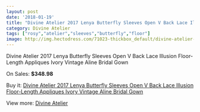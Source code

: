 ```yaml
---
layout: post
date: '2018-01-19'
title: "Divine Atelier 2017 Lenya Butterfly Sleeves Open V Back Lace Illusion Floor-Length Appliques Ivory Vintage Aline Bridal Gown"
category: Divine Atelier
tags: ["rosy","atelier","sleeves","butterfly","floor"]
image: http://img.hectodress.com/71023-thickbox_default/divine-atelier-2017-lenya-butterfly-sleeves-open-v-back-lace-illusion-floor-length-appliques-ivory-vintage-aline-bridal-gown.jpg
---
```

Divine Atelier 2017 Lenya Butterfly Sleeves Open V Back Lace Illusion Floor-Length Appliques Ivory Vintage Aline Bridal Gown

On Sales: **$348.98**
<a href="https://www.hectodress.com/divine-atelier/22151-divine-atelier-2017-lenya-butterfly-sleeves-open-v-back-lace-illusion-floor-length-appliques-ivory-vintage-aline-bridal-gown.html"><amp-img layout="responsive" width="600" height="600" src="//img.hectodress.com/71023-thickbox_default/divine-atelier-2017-lenya-butterfly-sleeves-open-v-back-lace-illusion-floor-length-appliques-ivory-vintage-aline-bridal-gown.jpg" alt="Divine Atelier 2017 Lenya Butterfly Sleeves Open V Back Lace Illusion Floor-Length Appliques Ivory Vintage Aline Bridal Gown 0" /></a>
<a href="https://www.hectodress.com/divine-atelier/22151-divine-atelier-2017-lenya-butterfly-sleeves-open-v-back-lace-illusion-floor-length-appliques-ivory-vintage-aline-bridal-gown.html"><amp-img layout="responsive" width="600" height="600" src="//img.hectodress.com/71026-thickbox_default/divine-atelier-2017-lenya-butterfly-sleeves-open-v-back-lace-illusion-floor-length-appliques-ivory-vintage-aline-bridal-gown.jpg" alt="Divine Atelier 2017 Lenya Butterfly Sleeves Open V Back Lace Illusion Floor-Length Appliques Ivory Vintage Aline Bridal Gown 1" /></a>
<a href="https://www.hectodress.com/divine-atelier/22151-divine-atelier-2017-lenya-butterfly-sleeves-open-v-back-lace-illusion-floor-length-appliques-ivory-vintage-aline-bridal-gown.html"><amp-img layout="responsive" width="600" height="600" src="//img.hectodress.com/71025-thickbox_default/divine-atelier-2017-lenya-butterfly-sleeves-open-v-back-lace-illusion-floor-length-appliques-ivory-vintage-aline-bridal-gown.jpg" alt="Divine Atelier 2017 Lenya Butterfly Sleeves Open V Back Lace Illusion Floor-Length Appliques Ivory Vintage Aline Bridal Gown 2" /></a>
<a href="https://www.hectodress.com/divine-atelier/22151-divine-atelier-2017-lenya-butterfly-sleeves-open-v-back-lace-illusion-floor-length-appliques-ivory-vintage-aline-bridal-gown.html"><amp-img layout="responsive" width="600" height="600" src="//img.hectodress.com/71024-thickbox_default/divine-atelier-2017-lenya-butterfly-sleeves-open-v-back-lace-illusion-floor-length-appliques-ivory-vintage-aline-bridal-gown.jpg" alt="Divine Atelier 2017 Lenya Butterfly Sleeves Open V Back Lace Illusion Floor-Length Appliques Ivory Vintage Aline Bridal Gown 3" /></a>

Buy it: [Divine Atelier 2017 Lenya Butterfly Sleeves Open V Back Lace Illusion Floor-Length Appliques Ivory Vintage Aline Bridal Gown](https://www.hectodress.com/divine-atelier/22151-divine-atelier-2017-lenya-butterfly-sleeves-open-v-back-lace-illusion-floor-length-appliques-ivory-vintage-aline-bridal-gown.html "Divine Atelier 2017 Lenya Butterfly Sleeves Open V Back Lace Illusion Floor-Length Appliques Ivory Vintage Aline Bridal Gown")

View more: [Divine Atelier](https://www.hectodress.com/371-divine-atelier "Divine Atelier")